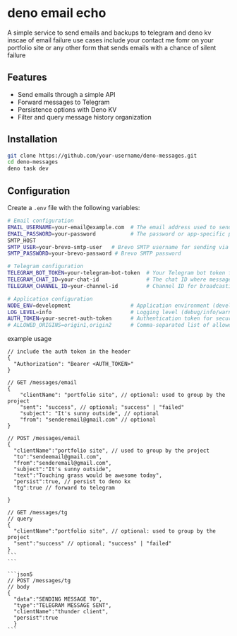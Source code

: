 # deno email echo

A simple service to send emails and backups to telegram and deno kv inscae of email failure 
use cases include your contact me fomr on your portfolio site or any other form that sends emails with a chance of silent failure

## Features

- Send emails through a simple API
- Forward messages to Telegram
- Persistence options with Deno KV
- Filter and query message history
organization

## Installation

```bash
git clone https://github.com/your-username/deno-messages.git
cd deno-messages
deno task dev
```

## Configuration

Create a `.env` file with the following variables:

```sh
# Email configuration
EMAIL_USERNAME=your-email@example.com  # The email address used to send emails
EMAIL_PASSWORD=your-password           # The password or app-specific password for the email account
SMTP_HOST
SMTP_USER=your-brevo-smtp-user   # Brevo SMTP username for sending via Brevo service
SMTP_PASSWORD=your-brevo-password # Brevo SMTP password

# Telegram configuration
TELEGRAM_BOT_TOKEN=your-telegram-bot-token  # Your Telegram bot token from BotFather
TELEGRAM_CHAT_ID=your-chat-id               # The chat ID where messages will be sent
TELEGRAM_CHANNEL_ID=your-channel-id         # Channel ID for broadcasting messages

# Application configuration
NODE_ENV=development                   # Application environment (development/production)
LOG_LEVEL=info                         # Logging level (debug/info/warn/error)
AUTH_TOKEN=your-secret-auth-token      # Authentication token for securing API endpoints
# ALLOWED_ORIGINS=origin1,origin2      # Comma-separated list of allowed CORS origins
```





example usage

```json5
// include the auth token in the header
{
  "Authorization": "Bearer <AUTH_TOKEN>"
}

```

```json5
// GET /messages/email
{
    "clientName": "portfolio site", // optional: used to group by the project
    "sent": "success", // optional; "success" | "failed"
    "subject": "It's sunny outside", // optional
    "from": "senderemail@gmail.com" // optional
}

```
```json5
// POST /messages/email
{
  "clientName":"portfolio site", // used to group by the project
  "to":"sendeemail@gmail.com",
  "from":"senderemail@gmail.com",
  "subject":"It's sunny outside",
  "text":"Touching grass would be awesome today",
  "persist":true, // persist to deno kx
  "tg":true // forward to telegram
  
}
```



````json5
// GET /messages/tg
// query
{
  "clientName":"portfolio site", // optional: used to group by the project
  "sent":"success" // optional; "success" | "failed"
}
```
```

```json5
// POST /messages/tg
// body
{
  "data":"SENDING MESSAGE TO",
  "type":"TELEGRAM MESSAGE SENT",
  "clientName":"thunder client",
  "persist":true
  }
```
